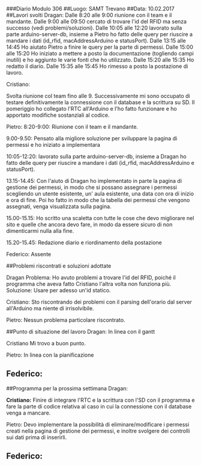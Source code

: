 ###Diario Modulo 306
##Luogo: SAMT Trevano
##Data: 10.02.2017
##Lavori svolti
Dragan: 
Dalle 8:20 alle 9:00 riunione con il team e il mandante.
Dalle 9:00 alle 09:50 cercato di trovare l'id del RFID ma senza successo (vedi problemi/soluzioni).
Dalle 10:05 alle 12:20 lavorato sulla parte arduino-server-db, insieme a Pietro ho fatto delle query per riuscire a mandare i dati (id_rfid, macAddressArduino e statusPort).
Dalle 13:15 alle 14:45 Ho aiutato Pietro a finire le query per la parte di permessi.
Dalle 15:00 alle 15:20 Ho iniziato a mettere a posto la documentazione (togliendo campi inutili) e ho aggiunto le varie fonti che ho utilizzato.
Dalle 15:20 alle 15:35 Ho redatto il diario.
Dalle 15:35 alle 15:45 Ho rimesso a posto la postazione di lavoro.

Cristiano:

Svolta riunione col team fino alle 9.
Successivamente mi sono occupato di testare definitivamente la connessione con il database e la scrittura su SD.
Il pomeriggio ho collegato l'RTC all'Arduino e l'ho fatto funzionare e ho apportato modifiche sostanziali al codice. 

Pietro: 
8:20-9:00: Riunione con il team e il mandante.

9.00-9.50: Pensato alla migliore soluzione per sviluppare la pagina di permessi e ho iniziato a implementara

10:05-12:20: lavorato sulla parte arduino-server-db, insieme a Dragan ho fatto delle query per riuscire a mandare i dati (id_rfid, macAddressArduino e statusPort).

13.15-14.45: Con l'aiuto di Dragan ho implementato in parte la pagina di gestione dei permessi, in modo che si possano assegnare i permessi scegliendo un utente esistente, un' aula esistente, una data con ora di inizio e ora di fine.
			 Poi ho fatto in modo che la tabella dei permessi che vengono assegnati, venga visualizzata sulla pagina. 
			 
15.00-15.15: Ho scritto una scaletta con tutte le cose che devo migliorare nel sito e quelle che ancora devo fare, in modo da essere sicuro di non dimenticarmi nulla alla fine.

15.20-15.45: Redazione diario e riordinamento della postazione

Federico:
Assente

##Problemi riscontrati e soluzioni adottate

Dragan
Problema: Ho avuto problemi a trovare l'id del RFID, poiché il programma che aveva fatto Cristiano l'altra volta non funziona più.
Soluzione: Usare per adesso un'id statico.

Cristiano: 
Sto riscontrando dei problemi con il parsing dell'orario dal server all'Arduino ma niente di irrisolvibile.

Pietro: 
Nessun problema particolare riscontrato.

##Punto di situazione del lavoro
Dragan: 
In linea con il gantt

Cristiano
Mi trovo a buon punto.

Pietro:
In linea con la pianificazione

Federico:
-

##Programma per la prossima settimana
Dragan: 

**Cristiano:**
Finire di integrare l'RTC e la scrittura con l'SD con il programma e fare la parte di codice relativa al caso in cui la connessione con il database venga a mancare.

Pietro:
Devo implementare la possibilità di eliminare/modificare i permessi creati nella pagina di gestione dei permessi, e inoltre svolgere dei controlli sui dati prima di inserirli.

Federico:
-


